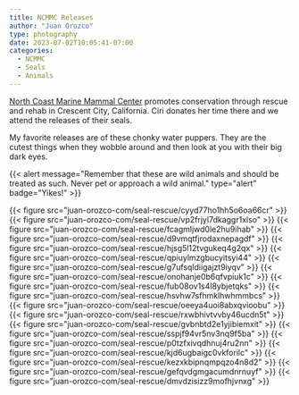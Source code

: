 ```yaml
---
title: NCMMC Releases
author: "Juan Orozco"
type: photography
date: 2023-07-02T10:05:41-07:00
categories:
  - NCMMC
  - Seals
  - Animals
---
```


[North Coast Marine Mammal Center](https://northcoastmmc.org/) promotes conservation through rescue and rehab in Crescent City, California. Ciri donates her time there and we attend the releases of their seals.

My favorite releases are of these chonky water puppers. They are the cutest things when they wobble around and then look at you with their big dark eyes.

{{< alert message="Remember that these are wild animals and should be treated as such. Never pet or approach a wild animal." type="alert" badge="Yikes!" >}}

{{< figure src="juan-orozco-com/seal-rescue/cyyd77ho1hh5o6oa66cr" >}}
{{< figure src="juan-orozco-com/seal-rescue/vp2frjyl7dkaggr1xlso" >}}
{{< figure src="juan-orozco-com/seal-rescue/fcagmljwd0le2hu9ihab" >}}
{{< figure src="juan-orozco-com/seal-rescue/d9vmqtfjrodaxnepagdf" >}}
{{< figure src="juan-orozco-com/seal-rescue/hjsg5l12tvgukeq4g2qx" >}}
{{< figure src="juan-orozco-com/seal-rescue/qpiuylmzgbucyitsyi44" >}}
{{< figure src="juan-orozco-com/seal-rescue/g7ufsqldiigajzt9iyqv" >}}
{{< figure src="juan-orozco-com/seal-rescue/onohanje0b6qfvpiuk1c" >}}
{{< figure src="juan-orozco-com/seal-rescue/fub08ov1s4l8ybjetqks" >}}
{{< figure src="juan-orozco-com/seal-rescue/hsvhw7sfhmklhwhmmbcs" >}}
{{< figure src="juan-orozco-com/seal-rescue/oeeya4uoi8abxqvioobu" >}}
{{< figure src="juan-orozco-com/seal-rescue/rxwbhivtvvby46ucdn5t" >}}
{{< figure src="juan-orozco-com/seal-rescue/gvbnbtd2e1yjibiemxit" >}}
{{< figure src="juan-orozco-com/seal-rescue/sspjf94vr5nv3nq9f5ba" >}}
{{< figure src="juan-orozco-com/seal-rescue/p0tzfxivqdhnuj4ru2nn" >}}
{{< figure src="juan-orozco-com/seal-rescue/kjd6ugbaigc0vkforilc" >}}
{{< figure src="juan-orozco-com/seal-rescue/kezxkbipnqmpqzo4n8d2" >}}
{{< figure src="juan-orozco-com/seal-rescue/gefqvdgmgacumdnrnuyf" >}}
{{< figure src="juan-orozco-com/seal-rescue/dmvdzisizz9mofhjvnxg" >}}
